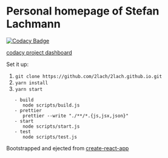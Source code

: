 # Personal homepage of Stefan Lachmann

[![Codacy Badge](https://api.codacy.com/project/badge/Grade/8e3fa02f452d4bc488b05b872ea72a6e)](https://www.codacy.com/manual/stefanlachmann/2lach.github.io?utm_source=github.com&utm_medium=referral&utm_content=2lach/2lach.github.io&utm_campaign=Badge_Grade)

[codacy project dashboard](https://app.codacy.com/manual/stefanlachmann/2lach.github.io/dashboard)

Set it up:

1.  `git clone https://github.com/2lach/2lach.github.io.git`
2.  `yarn install`
3.  `yarn start`

```npm scripts
   - build
      node scripts/build.js
   - prettier
      prettier --write "./**/*.{js,jsx,json}"
   - start
      node scripts/start.js
   - test
      node scripts/test.js
```

Bootstrapped and ejected from [create-react-app](https://github.com/facebook/create-react-app)
